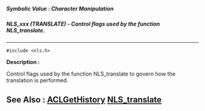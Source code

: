 ##### Symbolic Value : Character Manipulation
##### NLS_xxx (TRANSLATE) - Control flags used by the function NLS_translate.
---
```
#include <nls.h>
```
**Description :**

Control flags used by the function NLS_translate to govern how the translation 
is performed.

**See Also :**
[ACLGetHistory](/domino-c-api-docs/reference/Func/ACLGetHistory)
[NLS_translate](/domino-c-api-docs/reference/Func/NLS_translate)
---

